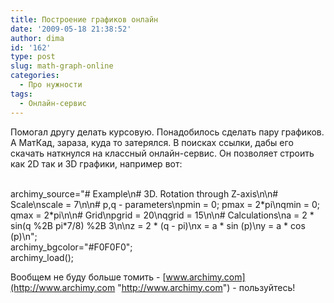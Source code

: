```yaml
---
title: Построение графиков онлайн
date: '2009-05-18 21:38:52'
author: dima
id: '162'
type: post
slug: math-graph-online
categories:
  - Про нужности
tags:
  - Онлайн-сервис
---
```


Помогал другу делать курсовую. Понадобилось сделать пару графиков. А МатКад, зараза, куда то затерялся. В поисках ссылки, дабы его скачать наткнулся на классный онлайн-сервис. Он позволяет строить как 2D так и 3D графики, например вот:  

  
<br/> archimy\_source="# Example\\n# 3D. Rotation through Z-axis\\n\\n# Scale\\nscale = 7\\n\\n# p,q - parameters\\npmin = 0; pmax = 2\*pi\\nqmin = 0; qmax = 2\*pi\\n\\n# Grid\\npgrid = 20\\nqgrid = 15\\n\\n# Calculations\\na = 2 \* sin(q %2B pi\*7/8) %2B 3\\n\\nz = 2 \* (q - pi)\\nx = a \* sin (p)\\ny = a \* cos (p)\\n"; <br/> archimy\_bgcolor="#F0F0F0"; <br/> archimy\_load(); <br/>

  
Вообщем не буду больше томить - [www.archimy.com](http://www.archimy.com "http://www.archimy.com") - пользуйтесь!